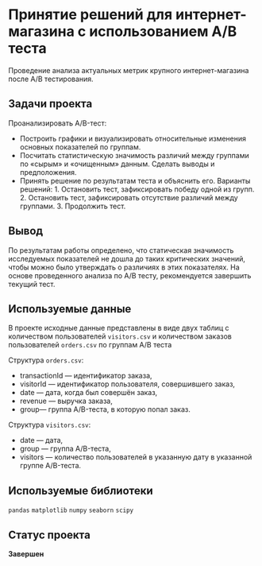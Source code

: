# Принятие решений для интернет-магазина с использованием A/B теста

Проведение анализа актуальных метрик крупного интернет-магазина после A/B тестирования.
## Задачи проекта
Проанализировать A/B-тест:
- Построить графики и визуализировать относительные изменения основных показателей по группам.
- Посчитать статистическую значимость различий между группами по «сырым» и «очищенным» данным. Сделать выводы и предположения.
- Принять решение по результатам теста и объяснить его. Варианты решений: 1. Остановить тест, зафиксировать победу одной из групп. 2. Остановить тест, зафиксировать отсутствие различий между группами. 3. Продолжить тест.

## Вывод
По результатам работы определено, что статическая значимость исследуемых показателей не дошла до таких критических значений, чтобы можно было утверждать о различиях в этих показателях. На основе проведенного анализа по A/B тесту, рекомендуется завершить текущий тест.

## Используемые данные 

В проекте исходные данные представлены в виде двух таблиц с количеством пользователей `visitors.csv` и количеством заказов пользователей `orders.csv` по группам A/B теста

Структура `orders.csv`:
- transactionId — идентификатор заказа,
- visitorId — идентификатор пользователя, совершившего заказ,
- date — дата, когда был совершён заказ,
- revenue — выручка заказа,
- group— группа A/B-теста, в которую попал заказ.

Структура `visitors.csv`:
- date — дата,
- group — группа A/B-теста,
- visitors — количество пользователей в указанную дату в указанной группе A/B-теста.

## Используемые библиотеки
`pandas` `matplotlib` `numpy` `seaborn` `scipy`

## Статус проекта
**Завершен**
